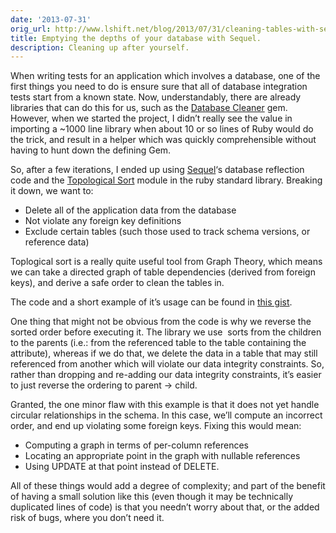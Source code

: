 ```yaml
---
date: '2013-07-31'
orig_url: http://www.lshift.net/blog/2013/07/31/cleaning-tables-with-sequel
title: Emptying the depths of your database with Sequel.
description: Cleaning up after yourself.
---
```

<div class="content" html="http://www.w3.org/1999/xhtml">

When writing tests for an application which involves a database, one of
the first things you need to do is ensure sure that all of database
integration tests start from a known state. Now, understandably, there
are already libraries that can do this for us, such as the [Database
Cleaner](https://github.com/bmabey/database_cleaner) gem. However, when
we started the project, I didn’t really see the value in importing a
\~1000 line library when about 10 or so lines of Ruby would do the
trick, and result in a helper which was quickly comprehensible without
having to hunt down the defining Gem.\
 <span id="more-1865"></span>

So, after a few iterations, I ended up
using [Sequel](http://sequel.rubyforge.org/)‘s database reflection code
and the [Topological
Sort](http://ruby-doc.org/stdlib-2.0/libdoc/tsort/rdoc/TSort.html)
module in the ruby standard library. Breaking it down, we want to:

-   Delete all of the application data from the database
-   Not violate any foreign key definitions
-   Exclude certain tables (such those used to track schema versions, or
    reference data)

Toplogical sort is a really quite useful tool from Graph Theory, which
means we can take a directed graph of table dependencies (derived from
foreign keys), and derive a safe order to clean the tables in.

The code and a short example of it’s usage can be found in [this
gist](https://gist.github.com/cstorey/6126229).

One thing that might not be obvious from the code is why we reverse the
sorted order before executing it. The library we use  sorts from the
children to the parents (i.e.: from the referenced table to the table
containing the attribute), whereas if we do that, we delete the data in
a table that may still referenced from another which will violate our
data integrity constraints. So, rather than dropping and re-adding our
data integrity constraints, it’s easier to just reverse the ordering to
parent → child.

Granted, the one minor flaw with this example is that it does not yet
handle circular relationships in the schema. In this case, we’ll compute
an incorrect order, and end up violating some foreign keys. Fixing this
would mean:

-   Computing a graph in terms of per-column references
-   Locating an appropriate point in the graph with nullable references
-   Using UPDATE at that point instead of DELETE.

All of these things would add a degree of complexity; and part of the
benefit of having a small solution like this (even though it may be
technically duplicated lines of code) is that you needn’t worry about
that, or the added risk of bugs, where you don’t need it.

</div>
